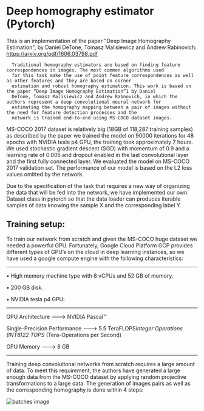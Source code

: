 # Deep homography estimator (Pytorch)

This is an implementation of the paper "Deep Image Homography Estimation", by Daniel DeTone, Tomasz Malisiewicz and Andrew Rabinovich: https://arxiv.org/pdf/1606.03798.pdf
      
      Traditional homography estimators are based on finding feature correspondences in images. The most common algorithms used
      for this task make the use of point feature correspondences as well as other features and they are based on corner 
      estimation and robust homography estimation. This work is based on the paper “Deep Image Homography Estimation”1 by Daniel 
      DeTone, Tomasz Malisiewicz and Andrew Rabnovich, in which the authors represent a deep convolutional neural network for 
      estimating the homography mapping between a pair of images without the need for feature detection processes and the 
      network is trained end-to-end using MS-COCO dataset images. 
      
MS-COCO 2017 dataset is relatively big (18GB of 118,287 training samples) as described by the paper we trained the model on 90000 iterations for 48 epochs with NVIDIA tesla p4 GPU, the training took approximately 7 hours. We used stochastic gradient descent (SGD) with momentum of 0.9 and a learning rate of 0.005 and dropout enabled in the last convolutional layer and the first fully connected layer. We evaluated the model on MS-COCO 2017 validation set. The performance of our model is based on the L2 loss values omitted by the network.

Due to the specification of the task that requires a new way of organizing the data that will be fed into the network, we have implemented our own Dataset class in pytorch so that the data loader can produces iterable samples of data knowing the sample X and the corresponding label Y.

## Training setup: 

To train our network from scratch and given the MS-COCO huge dataset we needed a powerful GPU. Fortunately, Google Cloud Platform GCP provides different types of GPU’s on the cloud in deep learning instances, so we have used a google compute engine with the following characteristics: 

----------------------------------------------------------------------------------------------------------------

•	High memory machine type with 8 vCPUs and 52 GB of memory.

•	200 GB disk.

•	NVIDIA tesla p4 GPU:

----------------------------------------------------------------------------------------------------------------

GPU Architecture              --->	NVIDIA Pascal™

Single-Precision Performance  --->	5.5 TeraFLOPS*Integer Operations (INT8)22 TOPS* (Tera-Operations per Second)

GPU Memory                    --->	8 GB

----------------------------------------------------------------------------------------------------------------

Training deep convolutional networks from scratch requires a large amount of data. To meet this requirement, the authors have generated a large enough data from the MS-COCO dataset by applying random projective transformations to a large data.
The generation of images pairs as well as the corresponding homography is done within 4 steps:

![batches image](mazenmel/Deep-homography-estimation-Pytorch/batches.png)
